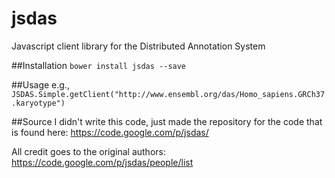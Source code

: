 # jsdas
Javascript client library for the Distributed Annotation System

##Installation
`bower install jsdas --save`

##Usage
e.g., `JSDAS.Simple.getClient("http://www.ensembl.org/das/Homo_sapiens.GRCh37.karyotype")`

##Source
I didn't write this code, just made the repository for the code that is found here: https://code.google.com/p/jsdas/

All credit goes to the original authors: https://code.google.com/p/jsdas/people/list
